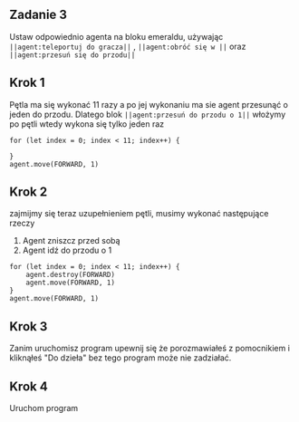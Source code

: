 ## Zadanie 3
Ustaw odpowiednio agenta na bloku emeraldu, używając ``||agent:teleportuj do gracza||`` ,
``||agent:obróć się w ||`` oraz  ``||agent:przesuń się do przodu||``

## Krok 1
Pętla ma się wykonać 11 razy a po jej wykonaniu
ma sie agent przesunąć o jeden do przodu. Dlatego blok ``||agent:przesuń do przodu o 1||``
włożymy po pętli wtedy wykona się tylko jeden raz
```blocks
for (let index = 0; index < 11; index++) {
  
}
agent.move(FORWARD, 1)
```
## Krok 2
zajmijmy się teraz uzupełnieniem pętli, musimy wykonać następujące rzeczy
1. Agent zniszcz przed sobą 
2. Agent idź do przodu o 1

```blocks
for (let index = 0; index < 11; index++) {
    agent.destroy(FORWARD)
    agent.move(FORWARD, 1)
}
agent.move(FORWARD, 1)
```
## Krok 3
Zanim uruchomisz program upewnij się że porozmawiałeś z pomocnikiem i kliknąłeś
"Do dzieła" bez tego program może nie zadziałać.

## Krok 4
Uruchom program
